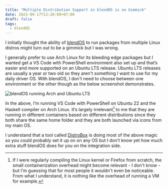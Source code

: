```yaml
---
title: "Multiple Distribution Support in blendOS is no Gimmick"
date: 2023-09-17T13:26:09+07:00
draft: false
tags:
  - blendOS
---
```

I initially thought the ability of [blendOS](https://blendos.co/) to run packages from multiple Linux distros might turn out to be a gimmick but I was wrong. 

<!--more-->
I generally prefer to use Arch Linux for its bleeding edge packages but I wanted get a VS Code with PowerShell environment also set up and that’s easier and more supported on an Ubuntu LTS release. Ubuntu LTS releases are usually a year or two old so they aren't something I want to use for my daily driver OS. With blendOS, I don't need to choose between one environment or the other though as the below screenshot demonstrates.

![blendOS running Arch and Ubuntu LTS](/images/blendOS-multi-distribution-example.png)

In the above, I’m running VS Code with PowerShell on Ubuntu 22 and the Haskell compiler on Arch Linux. It’s largely irrelevant[^1] to me that they are running in different containers based on different distributions since they both share the same home folder and they are both launched via icons from my main OS.

I understand that a tool called [DistroBox](https://github.com/89luca89/distrobox) is doing most of the above magic so you could probably set it up on on any OS but I don’t know yet how much extra stuff blendOS does for you on the integration side.

[^1]: If I were regularly compiling the Linux kernel or Firefox from scratch, the small containerization overhead might become relevant - I don't know - but I'm guessing that for most people it wouldn't even be noticeable. From what I understand, it is nothing like the overhead of running a VM for example.
